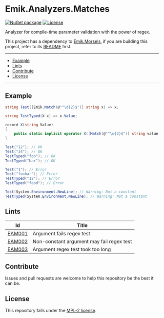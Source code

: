 # Emik.Analyzers.Matches

[![NuGet package](https://img.shields.io/nuget/v/Emik.Analyzers.Matches.svg?logo=NuGet)](https://www.nuget.org/packages/Emik.Analyzers.Matches)
[![License](https://img.shields.io/github/license/Emik03/Emik.Analyzers.Matches.svg?style=flat)](https://github.com/Emik03/Emik.Analyzers.Matches/blob/main/LICENSE)

Analyzer for compile-time parameter validation with the power of regex.

This project has a dependency to [Emik.Morsels](https://github.com/Emik03/Emik.Morsels), if you are building this project, refer to its [README](https://github.com/Emik03/Emik.Morsels/blob/main/README.md) first.

---

- [Example](#example)
- [Lints](#lints)
- [Contribute](#contribute)
- [License](#license)

---

## Example

```csharp
string Test([Emik.Match(@"^\d{2}$")] string x) => x;

string TestTyped(X x) => x.Value;

record X(string Value)
{
    public static implicit operator X([Match(@"^\w{3}$")] string value) => new(value);
}

Test("12"); // OK
Test("34"); // OK
TestTyped("foo"); // OK
TestTyped("bar"); // OK

Test("1"); // Error
Test("foobar"); // Error
TestTyped("12"); // Error
TestTyped("food"); // Error

Test(System.Environment.NewLine); // Warning: Not a constant
TestTyped(System.Environment.NewLine); // Warning: Not a constant
```

## Lints

| Id                                                                                             | Title                                     |
|------------------------------------------------------------------------------------------------|-------------------------------------------|
| [EAM001](https://github.com/Emik03/Emik.Analyzers.Matches/tree/master/Documentation/EAM001.md) | Argument fails regex test                 |
| [EAM002](https://github.com/Emik03/Emik.Analyzers.Matches/tree/master/Documentation/EAM002.md) | Non-constant argument may fail regex test |
| [EAM003](https://github.com/Emik03/Emik.Analyzers.Matches/tree/master/Documentation/EAM003.md) | Argument regex test took too long         |

## Contribute

Issues and pull requests are welcome to help this repository be the best it can be.

## License

This repository falls under the [MPL-2 license](https://www.mozilla.org/en-US/MPL/2.0/).
